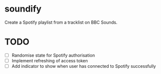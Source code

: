 # soundify
Create a Spotify playlist from a tracklist on BBC Sounds.  

# TODO
- [ ] Randomise state for Spotify authorisation
- [ ] Implement refreshing of access token
- [ ] Add indicator to show when user has connected to Spotify successfully